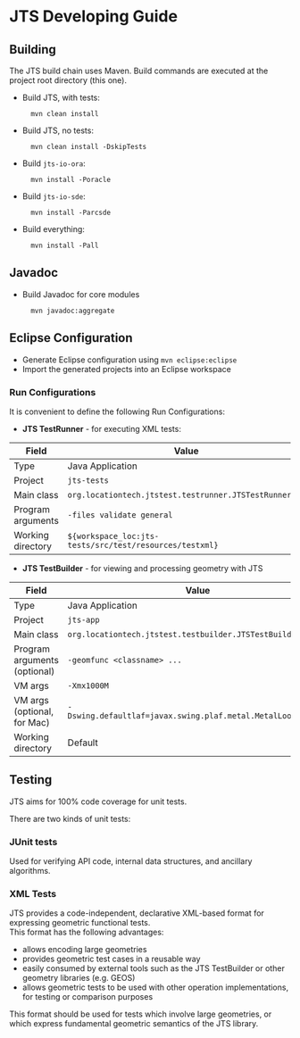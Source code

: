 # JTS Developing Guide

## Building

The JTS build chain uses Maven.  Build commands are executed at the project root directory (this one).

* Build JTS, with tests:

        mvn clean install
    
* Build JTS, no tests:

        mvn clean install -DskipTests

* Build `jts-io-ora`:

        mvn install -Poracle
        
* Build `jts-io-sde`:

        mvn install -Parcsde
        
* Build everything:

        mvn install -Pall

## Javadoc

* Build Javadoc for core modules

        mvn javadoc:aggregate

## Eclipse Configuration

* Generate Eclipse configuration using `mvn eclipse:eclipse`
* Import the generated projects into an Eclipse workspace

### Run Configurations

It is convenient to define the following Run Configurations:


* **JTS TestRunner** - for executing XML tests:

Field | Value
------|------
Type | Java Application
Project | `jts-tests`
Main class | `org.locationtech.jtstest.testrunner.JTSTestRunnerCmd`
Program arguments | `-files validate general`
Working directory | `${workspace_loc:jts-tests/src/test/resources/testxml}`

* **JTS TestBuilder** - for viewing and processing geometry with JTS

Field | Value
------|------
Type | Java Application
Project | `jts-app`
Main class | `org.locationtech.jtstest.testbuilder.JTSTestBuilder`
Program arguments (optional) | `-geomfunc <classname> ...`
VM args | `-Xmx1000M`
VM args (optional, for Mac) | `-Dswing.defaultlaf=javax.swing.plaf.metal.MetalLookAndFeel`  
Working directory | Default

## Testing

JTS aims for 100% code coverage for unit tests. 

There are two kinds of unit tests:

### JUnit tests

Used for verifying API code, internal data structures, and ancillary algorithms.

### XML Tests

JTS provides a code-independent, declarative XML-based format for expressing geometric functional tests.  
This format has the following advantages:

* allows encoding large geometries
* provides geometric test cases in a reusable way
* easily consumed by external tools such as the JTS TestBuilder or other geometry libraries (e.g. GEOS)
* allows geometric tests to be used with other operation implementations, for testing or comparison purposes

This format should be used for tests which involve large geometries, or which 
express fundamental geometric semantics of the JTS library.


